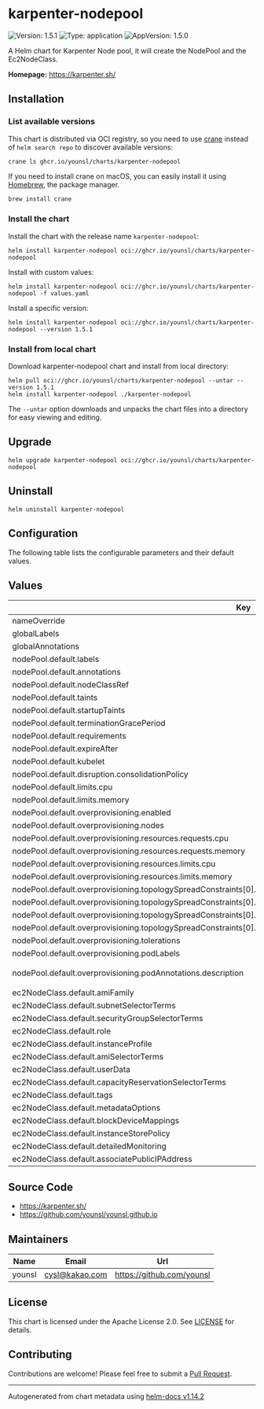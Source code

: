 # karpenter-nodepool

![Version: 1.5.1](https://img.shields.io/badge/Version-1.5.1-informational?style=flat-square) ![Type: application](https://img.shields.io/badge/Type-application-informational?style=flat-square) ![AppVersion: 1.5.0](https://img.shields.io/badge/AppVersion-1.5.0-informational?style=flat-square)

A Helm chart for Karpenter Node pool, it will create the NodePool and the Ec2NodeClass.

**Homepage:** <https://karpenter.sh/>

## Installation

### List available versions

This chart is distributed via OCI registry, so you need to use [crane](https://github.com/google/go-containerregistry/blob/main/cmd/crane/README.md) instead of `helm search repo` to discover available versions:

```console
crane ls ghcr.io/younsl/charts/karpenter-nodepool
```

If you need to install crane on macOS, you can easily install it using [Homebrew](https://brew.sh/), the package manager.

```bash
brew install crane
```

### Install the chart

Install the chart with the release name `karpenter-nodepool`:

```console
helm install karpenter-nodepool oci://ghcr.io/younsl/charts/karpenter-nodepool
```

Install with custom values:

```console
helm install karpenter-nodepool oci://ghcr.io/younsl/charts/karpenter-nodepool -f values.yaml
```

Install a specific version:

```console
helm install karpenter-nodepool oci://ghcr.io/younsl/charts/karpenter-nodepool --version 1.5.1
```

### Install from local chart

Download karpenter-nodepool chart and install from local directory:

```console
helm pull oci://ghcr.io/younsl/charts/karpenter-nodepool --untar --version 1.5.1
helm install karpenter-nodepool ./karpenter-nodepool
```

The `--untar` option downloads and unpacks the chart files into a directory for easy viewing and editing.

## Upgrade

```console
helm upgrade karpenter-nodepool oci://ghcr.io/younsl/charts/karpenter-nodepool
```

## Uninstall

```console
helm uninstall karpenter-nodepool
```

## Configuration

The following table lists the configurable parameters and their default values.

## Values

| Key | Type | Default | Description |
|-----|------|---------|-------------|
| nameOverride | string | `""` |  |
| globalLabels | object | `{}` |  |
| globalAnnotations | object | `{}` |  |
| nodePool.default.labels | object | `{}` |  |
| nodePool.default.annotations | object | `{}` |  |
| nodePool.default.nodeClassRef | object | `{}` |  |
| nodePool.default.taints | list | `[]` |  |
| nodePool.default.startupTaints | list | `[]` |  |
| nodePool.default.terminationGracePeriod | string | `nil` |  |
| nodePool.default.requirements | list | `[]` |  |
| nodePool.default.expireAfter | string | `"720h"` |  |
| nodePool.default.kubelet | object | `{}` |  |
| nodePool.default.disruption.consolidationPolicy | string | `"WhenUnderutilized"` |  |
| nodePool.default.limits.cpu | int | `1000` |  |
| nodePool.default.limits.memory | string | `"1000Gi"` |  |
| nodePool.default.overprovisioning.enabled | bool | `false` |  |
| nodePool.default.overprovisioning.nodes | int | `1` |  |
| nodePool.default.overprovisioning.resources.requests.cpu | string | `"3500m"` |  |
| nodePool.default.overprovisioning.resources.requests.memory | string | `"7000Mi"` |  |
| nodePool.default.overprovisioning.resources.limits.cpu | string | `"3500m"` |  |
| nodePool.default.overprovisioning.resources.limits.memory | string | `"7000Mi"` |  |
| nodePool.default.overprovisioning.topologySpreadConstraints[0].maxSkew | int | `1` |  |
| nodePool.default.overprovisioning.topologySpreadConstraints[0].topologyKey | string | `"kubernetes.io/hostname"` |  |
| nodePool.default.overprovisioning.topologySpreadConstraints[0].whenUnsatisfiable | string | `"DoNotSchedule"` |  |
| nodePool.default.overprovisioning.topologySpreadConstraints[0].labelSelector.matchLabels."app.kubernetes.io/component" | string | `"overprovisioning"` |  |
| nodePool.default.overprovisioning.tolerations | list | `[]` |  |
| nodePool.default.overprovisioning.podLabels | object | `{}` |  |
| nodePool.default.overprovisioning.podAnnotations.description | string | `"Overprovisioning pod for maintaining spare capacity"` |  |
| ec2NodeClass.default.amiFamily | string | `"AL2"` |  |
| ec2NodeClass.default.subnetSelectorTerms | list | `[]` |  |
| ec2NodeClass.default.securityGroupSelectorTerms | list | `[]` |  |
| ec2NodeClass.default.role | string | `""` |  |
| ec2NodeClass.default.instanceProfile | string | `""` |  |
| ec2NodeClass.default.amiSelectorTerms | list | `[]` |  |
| ec2NodeClass.default.userData | string | `""` |  |
| ec2NodeClass.default.capacityReservationSelectorTerms | list | `[]` |  |
| ec2NodeClass.default.tags | object | `{}` |  |
| ec2NodeClass.default.metadataOptions | object | `{}` |  |
| ec2NodeClass.default.blockDeviceMappings | list | `[]` |  |
| ec2NodeClass.default.instanceStorePolicy | string | `nil` |  |
| ec2NodeClass.default.detailedMonitoring | bool | `false` |  |
| ec2NodeClass.default.associatePublicIPAddress | bool | `false` |  |

## Source Code

* <https://karpenter.sh/>
* <https://github.com/younsl/younsl.github.io>

## Maintainers

| Name | Email | Url |
| ---- | ------ | --- |
| younsl | <cysl@kakao.com> | <https://github.com/younsl> |

## License

This chart is licensed under the Apache License 2.0. See [LICENSE](https://github.com/younsl/younsl.github.io/blob/main/LICENSE) for details.

## Contributing

Contributions are welcome! Please feel free to submit a [Pull Request](https://github.com/younsl/younsl.github.io/pulls).

----------------------------------------------
Autogenerated from chart metadata using [helm-docs v1.14.2](https://github.com/norwoodj/helm-docs/releases/v1.14.2)
